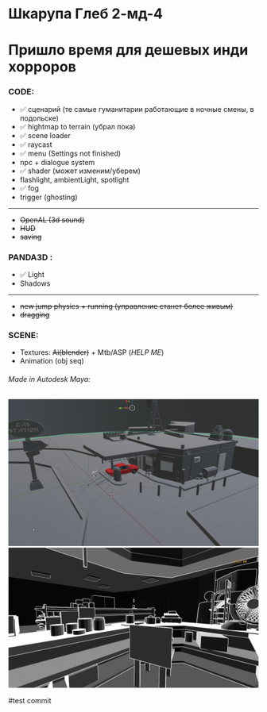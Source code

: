 # Шкарупа Глеб 2-мд-4

# Пришло время для дешевых инди хорроров

### CODE: 
- ✅ сценарий (те самые гуманитарии работающие в ночные смены, в подольске)
- ✅ hightmap to terrain (убрал пока)
- ✅ scene loader
- ✅ raycast
- ✅ menu (Settings not finished)
- npc + dialogue system
- ✅ shader (может изменим/уберем)
- flashlight, ambientLight, spotlight
- ✅ fog
- trigger (ghosting)
---
- ~~OpenAL (3d sound)~~
- ~~HUD~~
- ~~saving~~

### PANDA3D :
- ✅ Light
- Shadows
---
- ~~new jump physics + running (управление станет более живым)~~
- ~~dragging~~

### SCENE: 
- Textures: ~~Ai(blender)~~ + Mtb/ASP (_HELP ME_)
- Animation (obj seq)

###### Made in Autodesk Maya:
![My Image](screen2.png)
![My Image](screen.png)

#test commit
